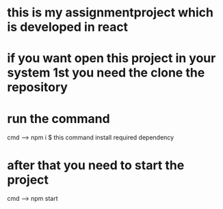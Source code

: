 # this is my assignmentproject which is developed in react 
# if you want open this project in your system 1st you need  the clone the repository
# run the command 
  cmd --> npm i 
$ this command install required dependency 
# after that you need to start the project 
  cmd --> npm start 

